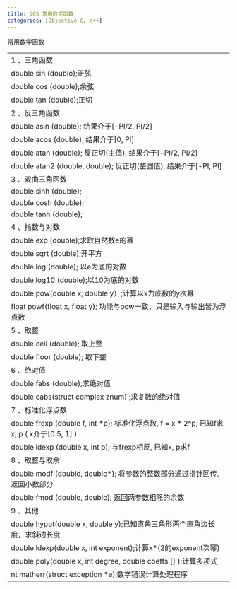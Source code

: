 ```yaml
---
title: iOS 常用数学函数
categories: [Objective-C, c++]
---
```


常用数学函数

||
| :--- |
| 1 、三角函数                                                 |
| double sin (double);正弦                                     |
| double cos (double);余弦                                     |
| double tan (double);正切                                     |
| 2 、反三角函数                                               |
| double asin (double); 结果介于[-PI/2, PI/2]                  |
| double acos (double); 结果介于[0, PI]                        |
| double atan (double); 反正切(主值), 结果介于[-PI/2, PI/2]    |
| double atan2 (double, double); 反正切(整圆值), 结果介于[-PI, PI] |
| 3 、双曲三角函数                                             |
| double sinh (double);                                        |
| double cosh (double);                                        |
| double tanh (double);                                        |
| 4 、指数与对数                                               |
| double exp (double);求取自然数e的幂                          |
| double sqrt (double);开平方                                  |
| double log (double); 以e为底的对数                           |
| double log10 (double);以10为底的对数                         |
| double pow(double x, double y）;计算以x为底数的y次幂         |
| float powf(float x, float y); 功能与pow一致，只是输入与输出皆为浮点数 |
| 5 、取整                                                     |
| double ceil (double); 取上整                                 |
| double floor (double); 取下整                                |
| 6 、绝对值                                                   |
| double fabs (double);求绝对值                                |
| double cabs(struct complex znum) ;求复数的绝对值             |
| 7 、标准化浮点数                                             |
| double frexp (double f, int *p); 标准化浮点数, f = x * 2^p, 已知f求x, p ( x介于[0.5, 1] ) |
| double ldexp (double x, int p); 与frexp相反, 已知x, p求f     |
| 8 、取整与取余                                               |
| double modf (double, double*); 将参数的整数部分通过指针回传, 返回小数部分 |
| double fmod (double, double); 返回两参数相除的余数           |
| 9 、其他                                                     |
| double hypot(double x, double y);已知直角三角形两个直角边长度，求斜边长度 |
| double ldexp(double x, int exponent);计算x*(2的exponent次幂) |
| double poly(double x, int degree, double coeffs [] );计算多项式 |
| nt matherr(struct exception *e);数学错误计算处理程序         |